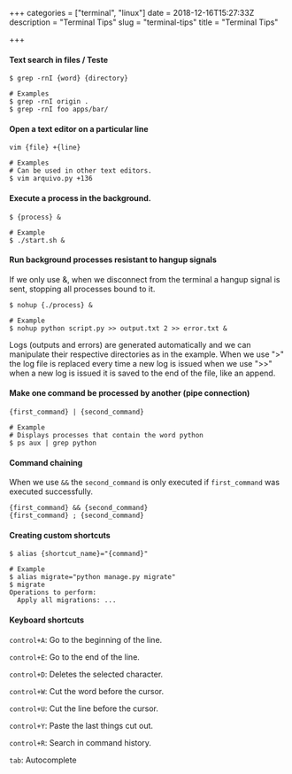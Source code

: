 +++
categories = ["terminal", "linux"]
date = 2018-12-16T15:27:33Z
description = "Terminal Tips"
slug = "terminal-tips"
title = "Terminal Tips"

+++
#### Text search in files / Teste

    $ grep -rnI {word} {directory}
    
    # Examples
    $ grep -rnI origin .
    $ grep -rnI foo apps/bar/

#### Open a text editor on a particular line

    vim {file} +{line}
    
    # Examples
    # Can be used in other text editors.
    $ vim arquivo.py +136

#### Execute a process in the background.

    $ {process} &
    
    # Example
    $ ./start.sh &

#### Run background processes resistant to hangup signals

If we only use &, when we disconnect from the terminal a hangup signal is sent, stopping all processes bound to it.

    $ nohup {./process} &
    
    # Example
    $ nohup python script.py >> output.txt 2 >> error.txt &

Logs (outputs and errors) are generated automatically and we can manipulate their respective directories as in the example. When we use ">" the log file is replaced every time a new log is issued when we use ">>" when a new log is issued it is saved to the end of the file, like an append.

#### Make one command be processed by another (pipe connection)

    {first_command} | {second_command}
    
    # Example
    # Displays processes that contain the word python
    $ ps aux | grep python

#### Command chaining

When we use `&&` the `second_command` is only executed if `first_command` was
executed successfully.

    {first_command} && {second_command}
    {first_command} ; {second_command}

#### Creating custom shortcuts

    $ alias {shortcut_name}="{command}"
    
    # Example
    $ alias migrate="python manage.py migrate"
    $ migrate
    Operations to perform:
      Apply all migrations: ...

#### Keyboard shortcuts

`control+A`: Go to the beginning of the line.

`control+E`: Go to the end of the line.

`control+D`: Deletes the selected character.

`control+W`: Cut the word before the cursor.

`control+U`: Cut the line before the cursor.

`control+Y`: Paste the last things cut out.

`control+R`: Search in command history.

`tab`: Autocomplete